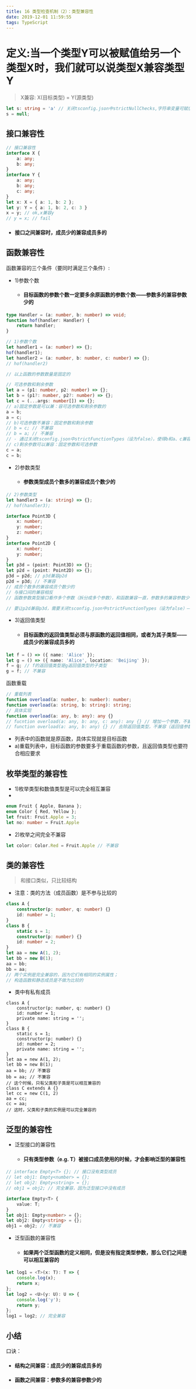 ```yaml
---
title: 16 类型检查机制（2）：类型兼容性
date: 2019-12-01 11:59:55
tags: TypeScript
---
```

# 定义:当一个类型Y可以被赋值给另一个类型X时，我们就可以说类型X兼容类型Y

> X兼容: X(目标类型) = Y(源类型)



```ts
let s: string = 'a' // 关闭tsconfig.json中strictNullChecks,字符串变量可赋值给null
s = null;
```

## 接口兼容性

<!-- more -->

```ts
// 接口兼容性
interface X {
    a: any;
    b: any;
}
interface Y {
    a: any;
    b: any;
    c: any;
}
let x: X = { a: 1, b: 2 };
let y: Y = { a: 1, b: 2, c: 3 }
x = y; // ok,x兼容y
// y = x; // fail
```
- #### 接口之间兼容时，成员少的兼容成员多的

## 函数兼容性
函数兼容的三个条件（要同时满足三个条件）:
- 1)参数个数
    - #### 目标函数的参数个数一定要多余原函数的参数个数——参数多的兼容参数少的  
```ts
type Handler = (a: number, b: number) => void;
function hof(handler: Handler) {
    return handler;
}

// 1)参数个数
let handler1 = (a: number) => {};
hof(handler1);
let handler2 = (a: number, b: number, c: number) => {};
// hof(handler2)

// 以上函数的参数数量是固定的

// 可选参数和剩余参数
let a = (p1: number, p2: number) => {};
let b = (p1?: number, p2?: number) => {};
let c = (...args: number[]) => {};
// a)固定参数是可以兼：容可选参数和剩余参数的
a = b;
a = c;
// b)可选参数不兼容：固定参数和剩余参数
// b = c; // 不兼容
// b = a; // 不兼容
// - 通过关闭tsconfig.json中strictFunctionTypes（设为false），使得b和a、c兼容
// c)剩余参数可以兼容：固定参数和可选参数
c = a;
c = b;
```

- 2)参数类型
    - #### 参数类型成员个数多的兼容成员个数少的
```ts
// 2)参数类型
let handler3 = (a: string) => {};
// hof(handler3);

interface Point3D {
    x: number;
    y: number;
    z: number;
}
interface Point2D {
    x: number;
    y: number;
}
let p3d = (point: Point3D) => {};
let p2d = (point: Point2D) => {};
p3d = p2d; // p3d兼容p2d
p2d = p3d; // 不兼容
// 成员个数多的兼容成员个数少的
// 与接口间的兼容相反
// 函数参数类型接口看作多个参数（拆分成多个参数），和函数兼容一直，参数多的兼容参数少的

// 要让p2d兼容p3d，需要关闭tsconfig.json中strictFunctionTypes（设为false）——这种函数的参数之间可以相互赋值的情况，叫做函数参数的双向协变（这种情况允许把一个精确的类型赋值给一个不那么精确的类型,因而不需要把一个不精确的类型断言成精确类型）
```
- 3)返回值类型
    - #### 目标函数的返回值类型必须与原函数的返回值相同，或者为其子类型——成员少的兼容成员多的

```ts
let f = () => ({ name: 'Alice' });
let g = () => ({ name: 'Alice', location: 'Beijing' });
f = g; // f的返回值类型是g返回值类型的子类型
g = f; // 不兼容
```

函数重载

```ts
// 重载列表
function overload(a: number, b: number): number;
function overload(a: string, b: string): string;
// 具体实现
function overload(a: any, b: any): any {}
// fucntion overload(a: any, b: any, c: any): any {} // 增加一个参数，不兼容(参数多的兼容参数少的)
// function overload(a: any, b: any) {} // 去除返回值类型，不兼容（返回值参数数少的兼容参数多的）
```
- 列表中的函数就是原函数，具体实现就是目标函数
- a)重载列表中，目标函数的参数要多于重载函数的参数，且返回值类型也要符合相应要求


## 枚举类型的兼容性

- 1)枚举类型和数值类型是可以完全相互兼容
-
```ts
enum Fruit { Apple, Banana };
enum Color { Red, Yellow };
let fruit: Fruit.Apple = 3;
let no: number = Fruit.Apple
```

- 2)枚举之间完全不兼容
```ts
let color: Color.Red = Fruit.Apple // 不兼容
```


## 类的兼容性
> 和接口类似，只比较结构

- 注意：类的方法（成员函数）是不参与比较的

```ts
class A {
    constructor(p: number, q: number) {}
    id: number = 1;
}
class B {
    static s = 1;
    constructor(p: number) {}
    id: number = 2;
}
let aa = new A(1, 2);
let bb = new B(1);
aa = bb;
bb = aa;
// 两个实例是完全兼容的，因为它们有相同的实例属性；
// 构造函数和静态成员是不做为比较的
```

- 类中有私有成员
```
class A {
    constructor(p: number, q: number) {}
    id: number = 1;
    private name: string = '';
}
class B {
    static s = 1;
    constructor(p: number) {}
    id: number = 2;
    private name: string = '';
}
let aa = new A(1, 2);
let bb = new B(1);
aa = bb; // 不兼容
bb = aa; // 不兼容
// 这个时候，只有父类和子类是可以相互兼容的
class C extends A {}
let cc = new C(1, 2)
aa = cc;
cc = aa;
// 这时，父类和子类的实例是可以完全兼容的
```

## 泛型的兼容性
- 泛型接口的兼容性
    - #### 只有类型参数（e.g. T）被接口成员使用的时候，才会影响泛型的兼容性
```ts
// interface Empty<T> {}; // 接口没有类型成员
// let obj1: Empty<number> = {};
// let obj2: Empty<string> = {};
// obj1 = obj2; // 完全兼容，因为泛型接口中没有成员

interface Empty<T> {
    value: T;
}
let obj1: Empty<number> = {};
let obj2: Empty<string> = {};
obj1 = obj2; // 不兼容
```

- 泛型函数的兼容性
    - #### 如果两个泛型函数的定义相同，但是没有指定类型参数，那么它们之间是可以相互兼容的 
```ts
let log1 = <T>(x: T): T => {
    console.log(x);
    return x;
};
let log2 = <U>(y: U): U => {
    console.log('y');
    return y;
};
log1 = log2; // 完全兼容
```

## 小结

口诀：
- #### 结构之间兼容：成员少的兼容成员多的
- #### 函数之间兼容：参数多的兼容参数少的
